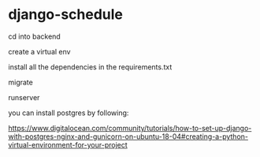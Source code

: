 # django-schedule

cd into backend

create a virtual env

install all the dependencies in the requirements.txt

migrate

runserver

you can install postgres by following:

https://www.digitalocean.com/community/tutorials/how-to-set-up-django-with-postgres-nginx-and-gunicorn-on-ubuntu-18-04#creating-a-python-virtual-environment-for-your-project
